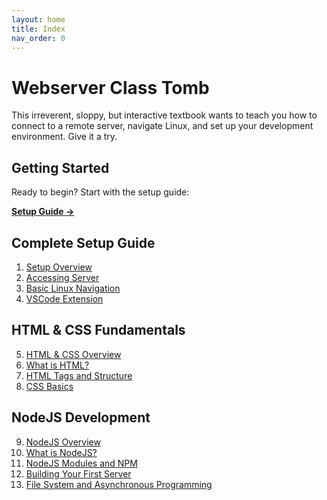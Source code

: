 ```yaml
---
layout: home
title: Index
nav_order: 0
---
```


# Webserver Class Tomb

This irreverent, sloppy, but interactive textbook wants to teach you how to connect to a remote server, navigate Linux, and set up your development environment. Give it a try.

## Getting Started

Ready to begin? Start with the setup guide:

**[Setup Guide →](1-setup/index.md)**

## Complete Setup Guide

1. [Setup Overview](1-setup/index.md)
2. [Accessing Server](1-setup/accessingServer.md)
3. [Basic Linux Navigation](1-setup/linuxNavigation.md)
4. [VSCode Extension](1-setup/vsCodeConnection.md)

## HTML & CSS Fundamentals

5. [HTML & CSS Overview](2-htmlcss/index.md)
6. [What is HTML?](2-htmlcss/whatisHTML.md)
7. [HTML Tags and Structure](2-htmlcss/htmlTags.md)
8. [CSS Basics](2-htmlcss/CSSstart.md)

## NodeJS Development

9. [NodeJS Overview](3-nodejs/index.md)
10. [What is NodeJS?](3-nodejs/whatisNodeJS.md)
11. [NodeJS Modules and NPM](3-nodejs/nodejsModules.md)
12. [Building Your First Server](3-nodejs/firstServer.md)
13. [File System and Asynchronous Programming](3-nodejs/fileSystem.md)

